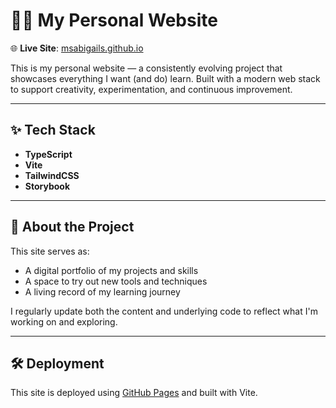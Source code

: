 # 🧑‍💻 My Personal Website

🌐 **Live Site**: [msabigails.github.io](https://msabigails.github.io/)

This is my personal website — a consistently evolving project that showcases everything I want (and do) learn. Built with a modern web stack to support creativity, experimentation, and continuous improvement.

---

## ✨ Tech Stack

- **TypeScript**
- **Vite**
- **TailwindCSS**
- **Storybook**

---

## 🚀 About the Project

This site serves as:

- A digital portfolio of my projects and skills
- A space to try out new tools and techniques
- A living record of my learning journey

I regularly update both the content and underlying code to reflect what I'm working on and exploring.

---

## 🛠 Deployment

This site is deployed using [GitHub Pages](https://pages.github.com/) and built with Vite.
